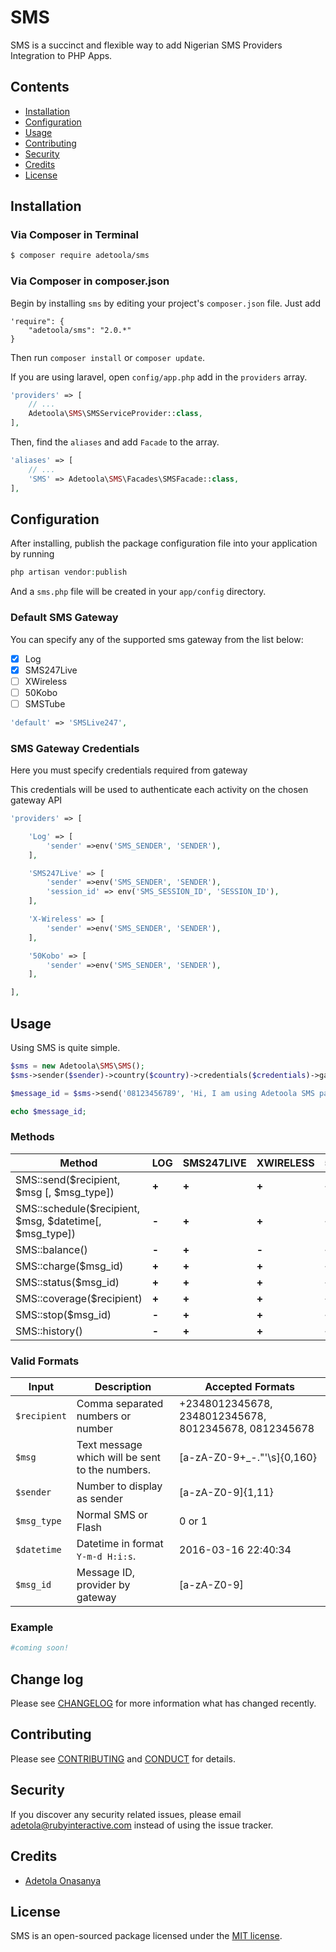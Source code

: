 # SMS

SMS is a succinct and flexible way to add Nigerian SMS Providers Integration to PHP Apps.

## Contents
- [Installation](#installation)
- [Configuration](#configuration)
- [Usage](#usage)
- [Contributing](#contributing)
- [Security](#security)
- [Credits](#credits)
- [License](#license)

## Installation

### Via Composer in Terminal

``` bash
$ composer require adetoola/sms
```

### Via Composer in composer.json
Begin by installing `sms` by editing your project's `composer.json` file. Just add

	'require": {
		"adetoola/sms": "2.0.*"
	}

Then run `composer install` or `composer update`.

If you are using laravel, open `config/app.php` add in the `providers` array.

``` php
'providers' => [
    // ...
    Adetoola\SMS\SMSServiceProvider::class,
],
```

Then, find the `aliases` and add `Facade` to the array.

``` php
'aliases' => [
	// ...
    'SMS' => Adetoola\SMS\Facades\SMSFacade::class,
],
```

## Configuration

After installing, publish the package configuration file into your application by running

``` php
php artisan vendor:publish
```

And a `sms.php` file will be created in your `app/config` directory.

### Default SMS Gateway

You can specify any of the supported sms gateway from the list below:

- [x] Log
- [x] SMS247Live
- [ ] XWireless
- [ ] 50Kobo
- [ ] SMSTube

``` php
'default' => 'SMSLive247',
```

### SMS Gateway Credentials

Here you must specify credentials required from gateway

This credentials will be used to authenticate each activity on the chosen gateway API

``` php
'providers' => [

    'Log' => [
        'sender' =>env('SMS_SENDER', 'SENDER'),
    ],

    'SMS247Live' => [
        'sender' =>env('SMS_SENDER', 'SENDER'),
        'session_id' => env('SMS_SESSION_ID', 'SESSION_ID'),
    ],

    'X-Wireless' => [
        'sender' =>env('SMS_SENDER', 'SENDER'),
    ],

    '50Kobo' => [
        'sender' =>env('SMS_SENDER', 'SENDER'),
    ],

],
```

## Usage
Using SMS is quite simple.
```php
$sms = new Adetoola\SMS\SMS();
$sms->sender($sender)->country($country)->credentials($credentials)->gateway('SMSLive247');

$message_id = $sms->send('08123456789', 'Hi, I am using Adetoola SMS package');

echo $message_id;
```
### Methods


| Method | LOG | SMS247LIVE | XWIRELESS | 50KOBO |
| --- | --- | --- | --- | --- |
| SMS::send($recipient, $msg [, $msg_type]) | **+** | **+** | **+** | **+** |
| SMS::schedule($recipient, $msg, $datetime[, $msg_type])| **-** | **+** | **+** | **+** |
| SMS::balance() | **-** | **+** | **-** | **+** |
| SMS::charge($msg_id) | **+** | **+** | **+** | **+** |
| SMS::status($msg_id) | **+** | **+** | **+** | **+** |
| SMS::coverage($recipient) | **+** | **+** | **+** | **+** |
| SMS::stop($msg_id) | **-** | **+** | **+** | **+** |
| SMS::history() | **-** | **+** | **+** | **+** |

### Valid Formats

| Input | Description | Accepted Formats |
| --- | --- | --- |
| `$recipient` | Comma separated numbers or number | +2348012345678, 2348012345678, 8012345678, 0812345678 |
| `$msg` | Text message which will be sent to the numbers. |[a-zA-Z0-9+_-."'\s]{0,160} |
| `$sender` | Number to display as sender | [a-zA-Z0-9]{1,11} |
| `$msg_type` | Normal SMS or Flash | 0 or 1 |
| `$datetime` | Datetime in format `Y-m-d H:i:s`. | 2016-03-16 22:40:34 |
| `$msg_id` | Message ID, provider by gateway | [a-zA-Z0-9] |


### Example

``` php
#coming soon!
```

## Change log

Please see [CHANGELOG](CHANGELOG.md) for more information what has changed recently.

## Contributing

Please see [CONTRIBUTING](CONTRIBUTING.md) and [CONDUCT](CONDUCT.md) for details.

## Security

If you discover any security related issues, please email adetola@rubyinteractive.com instead of using the issue tracker.

## Credits

- [Adetola Onasanya](https://github.com/Adetoola)

## License

SMS is an open-sourced package licensed under the [MIT license](http://opensource.org/licenses/MIT).
